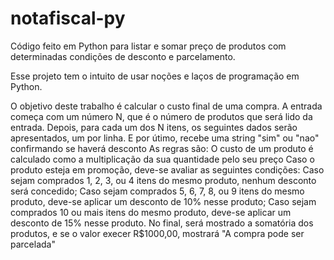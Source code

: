 # notafiscal-py
Código feito em Python para listar e somar preço de produtos com determinadas condições de desconto e parcelamento.

Esse projeto tem o intuito de usar noções e laços de programação em Python.

O objetivo deste trabalho é calcular o custo final de uma compra. A entrada começa com um número N,
que é o número de produtos que será lido da entrada. Depois, para cada um dos N itens, os seguintes
dados serão apresentados, um por linha. E por útimo, recebe uma string "sim" ou "nao" confirmando se haverá desconto
As regras são:
O custo de um produto é calculado como a multiplicação da sua quantidade pelo seu preço
Caso o produto esteja em promoção, deve-se avaliar as seguintes condições:
Caso sejam comprados 1, 2, 3, ou 4 itens do mesmo produto, nenhum desconto será concedido;
Caso sejam comprados 5, 6, 7, 8, ou 9 itens do mesmo produto, deve-se aplicar um desconto de 10% nesse produto;
Caso sejam comprados 10 ou mais itens do mesmo produto, deve-se aplicar um desconto de 15% nesse produto.
No final, será mostrado a somatória dos produtos, e se o valor execer R$1000,00, mostrará "A compra pode ser parcelada"
